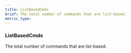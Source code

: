 ```yaml
---
title: ListBasedCmds
brief: The total number of commands that are list-based.
metric_type:
---
```

### ListBasedCmds

The total number of commands that are list-based.
